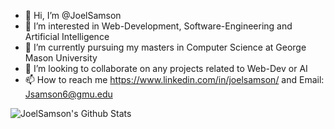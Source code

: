 - 👋 Hi, I’m @JoelSamson
- 👀 I’m interested in Web-Development, Software-Engineering and Artificial Intelligence
- 🌱 I’m currently pursuing my masters in Computer Science at George Mason University
- 💞️ I’m looking to collaborate on any projects related to Web-Dev or AI
- 📫 How to reach me https://www.linkedin.com/in/joelsamson/ and Email: Jsamson6@gmu.edu

<!---
JoelSamson/JoelSamson is a ✨ special ✨ repository because its `README.md` (this file) appears on your GitHub profile.
You can click the Preview link to take a look at your changes.
--->


<!-- CARD:START -->
<img align="left" alt="JoelSamson's Github Stats" src="https://github-readme-stats.vercel.app/api?username=JoelSamson&show_icons=true&hide_border=true&count_private=true&theme=tokyonight" />
<br />
<!-- CARD:END -->
